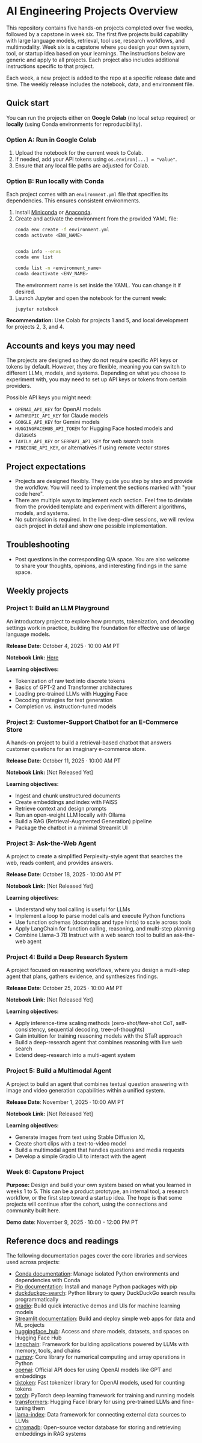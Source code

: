 # AI Engineering Projects Overview

This repository contains five hands-on projects completed over five weeks, followed by a capstone in week six. The first five projects build capability with large language models, retrieval, tool use, research workflows, and multimodality. Week six is a capstone where you design your own system, tool, or startup idea based on your learnings. The instructions below are generic and apply to all projects. Each project also includes additional instructions specific to that project.

Each week, a new project is added to the repo at a specific release date and time. The weekly release includes the notebook, data, and environment file.

## Quick start

You can run the projects either on **Google Colab** (no local setup required) or **locally** (using Conda environments for reproducibility).

### Option A: Run in Google Colab
1. Upload the notebook for the current week to Colab.
2. If needed, add your API tokens using `os.environ[...] = "value"`.
3. Ensure that any local file paths are adjusted for Colab.

### Option B: Run locally with Conda
Each project comes with an `environment.yml` file that specifies its dependencies. This ensures consistent environments.

1. Install [Miniconda](https://docs.conda.io/en/latest/miniconda.html) or [Anaconda](https://www.anaconda.com/download).
2. Create and activate the environment from the provided YAML file:
   ```bash
   conda env create -f environment.yml
   conda activate <ENV_NAME>


   conda info --envs
   conda env list

   conda list -n <environment_name>
   conda deactivate <ENV_NAME>
   ```
   The environment name is set inside the YAML. You can change it if desired.
3. Launch Jupyter and open the notebook for the current week:
   ```bash
   jupyter notebook
   ```

**Recommendation:** Use Colab for projects 1 and 5, and local development for projects 2, 3, and 4.

## Accounts and keys you may need

The projects are designed so they do not require specific API keys or tokens by default. However, they are flexible, meaning you can switch to different LLMs, models, and systems. Depending on what you choose to experiment with, you may need to set up API keys or tokens from certain providers.  

Possible API keys you might need:
- `OPENAI_API_KEY` for OpenAI models  
- `ANTHROPIC_API_KEY` for Claude models  
- `GOOGLE_API_KEY` for Gemini models  
- `HUGGINGFACEHUB_API_TOKEN` for Hugging Face hosted models and datasets  
- `TAVILY_API_KEY` or `SERPAPI_API_KEY` for web search tools  
- `PINECONE_API_KEY`, or alternatives if using remote vector stores  

## Project expectations

- Projects are designed flexibly. They guide you step by step and provide the workflow. You will need to implement the sections marked with "your code here".  
- There are multiple ways to implement each section. Feel free to deviate from the provided template and experiment with different algorithms, models, and systems.  
- No submission is required. In the live deep-dive sessions, we will review each project in detail and show one possible implementation.  

## Troubleshooting

- Post questions in the corresponding Q/A space. You are also welcome to share your thoughts, opinions, and interesting findings in the same space.  

## Weekly projects

### Project 1: Build an LLM Playground
An introductory project to explore how prompts, tokenization, and decoding settings work in practice, building the foundation for effective use of large language models.

**Release Date**: October 4, 2025 · 10:00 AM PT

**Notebook Link:** [Here](https://github.com/bytebyteai/ai-eng-projects/blob/main/project_1/lm_playground.ipynb)  

**Learning objectives:**
- Tokenization of raw text into discrete tokens
- Basics of GPT-2 and Transformer architectures
- Loading pre-trained LLMs with Hugging Face
- Decoding strategies for text generation
- Completion vs. instruction-tuned models

### Project 2: Customer-Support Chatbot for an E-Commerce Store
A hands-on project to build a retrieval-based chatbot that answers customer questions for an imaginary e-commerce store.

**Release Date**: October 11, 2025 · 10:00 AM PT

**Notebook Link:** [Not Released Yet] 

**Learning objectives:**
- Ingest and chunk unstructured documents
- Create embeddings and index with FAISS
- Retrieve context and design prompts
- Run an open-weight LLM locally with Ollama
- Build a RAG (Retrieval-Augmented Generation) pipeline
- Package the chatbot in a minimal Streamlit UI

### Project 3: Ask-the-Web Agent
A project to create a simplified Perplexity-style agent that searches the web, reads content, and provides answers.

**Release Date**: October 18, 2025 · 10:00 AM PT

**Notebook Link:** [Not Released Yet] 

**Learning objectives:**
- Understand why tool calling is useful for LLMs
- Implement a loop to parse model calls and execute Python functions
- Use function schemas (docstrings and type hints) to scale across tools
- Apply LangChain for function calling, reasoning, and multi-step planning
- Combine Llama-3 7B Instruct with a web search tool to build an ask-the-web agent

### Project 4: Build a Deep Research System
A project focused on reasoning workflows, where you design a multi-step agent that plans, gathers evidence, and synthesizes findings.

**Release Date**: October 25, 2025 · 10:00 AM PT

**Notebook Link:** [Not Released Yet] 

**Learning objectives:**
- Apply inference-time scaling methods (zero-shot/few-shot CoT, self-consistency, sequential decoding, tree-of-thoughts)
- Gain intuition for training reasoning models with the STaR approach
- Build a deep-research agent that combines reasoning with live web search
- Extend deep-research into a multi-agent system

### Project 5: Build a Multimodal Agent
A project to build an agent that combines textual question answering with image and video generation capabilities within a unified system.

**Release Date**: November 1, 2025 · 10:00 AM PT

**Notebook Link:** [Not Released Yet] 

**Learning objectives:**
- Generate images from text using Stable Diffusion XL
- Create short clips with a text-to-video model
- Build a multimodal agent that handles questions and media requests
- Develop a simple Gradio UI to interact with the agent

### Week 6: Capstone Project

**Purpose:** Design and build your own system based on what you learned in weeks 1 to 5. This can be a product prototype, an internal tool, a research workflow, or the first step toward a startup idea. The hope is that some projects will continue after the cohort, using the connections and community built here.

**Demo date**: November 9, 2025 · 10:00 - 12:00 PM PT


## Reference docs and readings

The following documentation pages cover the core libraries and services used across projects:
- [Conda documentation](https://docs.conda.io/projects/conda/en/latest/user-guide/index.html): Manage isolated Python environments and dependencies with Conda  
- [Pip documentation](https://pip.pypa.io/en/stable/user_guide/): Install and manage Python packages with pip  
- [duckduckgo-search](https://pypi.org/project/duckduckgo-search/): Python library to query DuckDuckGo search results programmatically  
- [gradio](https://www.gradio.app/guides): Build quick interactive demos and UIs for machine learning models  
- [Streamlit documentation](https://docs.streamlit.io/): Build and deploy simple web apps for data and ML projects  
- [huggingface_hub](https://huggingface.co/docs/huggingface_hub/index): Access and share models, datasets, and spaces on Hugging Face Hub  
- [langchain](https://python.langchain.com/docs/get_started/introduction): Framework for building applications powered by LLMs with memory, tools, and chains  
- [numpy](https://numpy.org/doc/stable/): Core library for numerical computing and array operations in Python  
- [openai](https://platform.openai.com/docs): Official API docs for using OpenAI models like GPT and embeddings  
- [tiktoken](https://github.com/openai/tiktoken): Fast tokenizer library for OpenAI models, used for counting tokens  
- [torch](https://pytorch.org/docs/stable/index.html): PyTorch deep learning framework for training and running models  
- [transformers](https://huggingface.co/docs/transformers/index): Hugging Face library for using pre-trained LLMs and fine-tuning them  
- [llama-index](https://docs.llamaindex.ai/en/stable/): Data framework for connecting external data sources to LLMs  
- [chromadb](https://docs.trychroma.com/): Open-source vector database for storing and retrieving embeddings in RAG systems  



